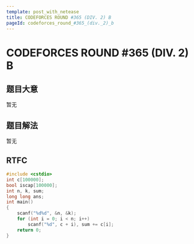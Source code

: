 ```yaml
---
template: post_with_netease
title: CODEFORCES ROUND #365 (DIV. 2) B
pageId: codeforces_round_#365_(div._2)_b
---
```


# CODEFORCES ROUND #365 (DIV. 2) B

## 题目大意
暂无

## 题目解法
暂无

## RTFC

```cpp
#include <cstdio>
int c[100000];
bool iscap[100000];
int n, k, sum;
long long ans;
int main()
{
    scanf("%d%d", &n, &k);
    for (int i = 0; i < n; i++)
        scanf("%d", c + i), sum += c[i];
    return 0;
}
```
<div id="__comment"></div>
